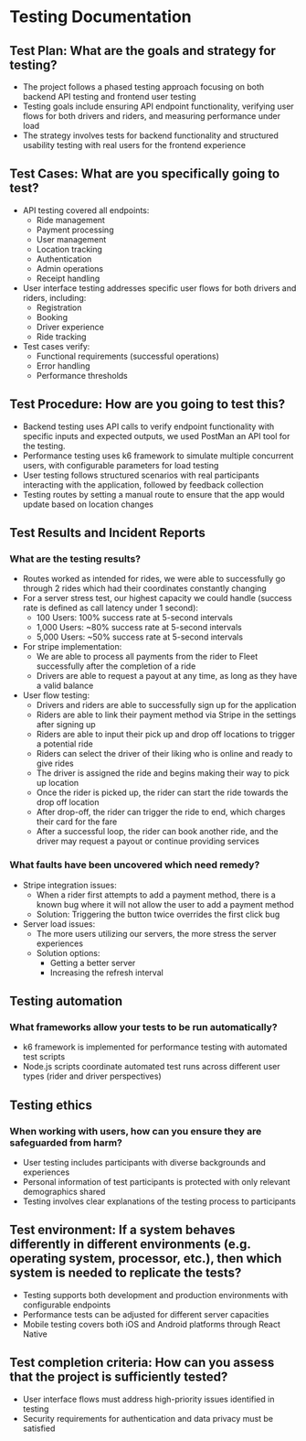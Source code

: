 # Testing Documentation

## Test Plan: What are the goals and strategy for testing?
- The project follows a phased testing approach focusing on both backend API testing and frontend user testing
- Testing goals include ensuring API endpoint functionality, verifying user flows for both drivers and riders, and measuring performance under load
- The strategy involves tests for backend functionality and structured usability testing with real users for the frontend experience

## Test Cases: What are you specifically going to test?
- API testing covered all endpoints:
  - Ride management
  - Payment processing
  - User management
  - Location tracking
  - Authentication
  - Admin operations
  - Receipt handling
- User interface testing addresses specific user flows for both drivers and riders, including:
  - Registration
  - Booking
  - Driver experience
  - Ride tracking
- Test cases verify:
  - Functional requirements (successful operations)
  - Error handling
  - Performance thresholds

## Test Procedure: How are you going to test this?
- Backend testing uses API calls to verify endpoint functionality with specific inputs and expected outputs, we used PostMan an API tool for the testing.
- Performance testing uses k6 framework to simulate multiple concurrent users, with configurable parameters for load testing
- User testing follows structured scenarios with real participants interacting with the application, followed by feedback collection
- Testing routes by setting a manual route to ensure that the app would update based on location changes 

## Test Results and Incident Reports
### What are the testing results?
- Routes worked as intended for rides, we were able to successfully go through 2 rides which had their coordinates constantly changing
- For a server stress test, our highest capacity we could handle (success rate is defined as call latency under 1 second):
  - 100 Users: 100% success rate at 5-second intervals
  - 1,000 Users: ~80% success rate at 5-second intervals
  - 5,000 Users: ~50% success rate at 5-second intervals
- For stripe implementation:
  - We are able to process all payments from the rider to Fleet successfully after the completion of a ride
  - Drivers are able to request a payout at any time, as long as they have a valid balance
- User flow testing:
  - Drivers and riders are able to successfully sign up for the application
  - Riders are able to link their payment method via Stripe in the settings after signing up
  - Riders are able to input their pick up and drop off locations to trigger a potential ride
  - Riders can select the driver of their liking who is online and ready to give rides
  - The driver is assigned the ride and begins making their way to pick up location
  - Once the rider is picked up, the rider can start the ride towards the drop off location
  - After drop-off, the rider can trigger the ride to end, which charges their card for the fare
  - After a successful loop, the rider can book another ride, and the driver may request a payout or continue providing services

### What faults have been uncovered which need remedy?
- Stripe integration issues:
  - When a rider first attempts to add a payment method, there is a known bug where it will not allow the user to add a payment method
  - Solution: Triggering the button twice overrides the first click bug
- Server load issues:
  - The more users utilizing our servers, the more stress the server experiences
  - Solution options: 
    - Getting a better server
    - Increasing the refresh interval

## Testing automation
### What frameworks allow your tests to be run automatically?
- k6 framework is implemented for performance testing with automated test scripts
- Node.js scripts coordinate automated test runs across different user types (rider and driver perspectives)

## Testing ethics
### When working with users, how can you ensure they are safeguarded from harm?
- User testing includes participants with diverse backgrounds and experiences
- Personal information of test participants is protected with only relevant demographics shared
- Testing involves clear explanations of the testing process to participants

## Test environment: If a system behaves differently in different environments (e.g. operating system, processor, etc.), then which system is needed to replicate the tests?
- Testing supports both development and production environments with configurable endpoints
- Performance tests can be adjusted for different server capacities
- Mobile testing covers both iOS and Android platforms through React Native

## Test completion criteria: How can you assess that the project is sufficiently tested?
- User interface flows must address high-priority issues identified in testing
- Security requirements for authentication and data privacy must be satisfied
